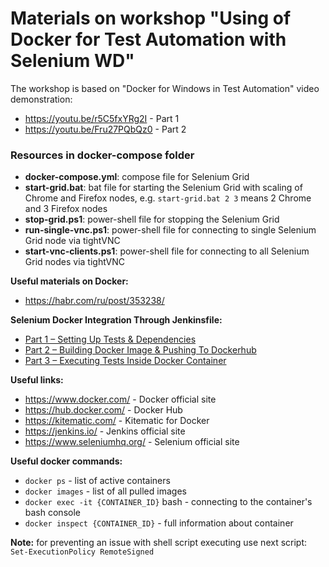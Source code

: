 # Materials on workshop "Using of Docker for Test Automation with Selenium WD"
 The workshop is based on "Docker for Windows in Test Automation" video demonstration:
* https://youtu.be/r5C5fxYRg2I - Part 1
* https://youtu.be/Fru27PQbQz0 - Part 2

### Resources in docker-compose folder
* **docker-compose.yml**: compose file for Selenium Grid
* **start-grid.bat**: bat file for starting the Selenium Grid with scaling of Chrome and Firefox nodes, e.g. ```start-grid.bat 2 3``` means 2 Chrome and 3 Firefox nodes
* **stop-grid.ps1**: power-shell file for stopping the Selenium Grid
* **run-single-vnc.ps1**: power-shell file for connecting to single Selenium Grid node via tightVNC
* **start-vnc-clients.ps1**: power-shell file for connecting to all Selenium Grid nodes via tightVNC

**Useful materials on Docker:**
* https://habr.com/ru/post/353238/

**Selenium Docker Integration Through Jenkinsfile:**
* [Part 1 – Setting Up Tests & Dependencies](http://www.testautomationguru.com/selenium-docker-integration-through-jenkinsfile-part-1-setting-up-tests-and-dependencies/)
* [Part 2 – Building Docker Image & Pushing To Dockerhub](http://www.testautomationguru.com/selenium-docker-integration-through-jenkinsfile-part-2-building-docker-image-pushing-to-dockerhub/)
* [Part 3 – Executing Tests Inside Docker Container](http://www.testautomationguru.com/selenium-docker-integration-through-jenkinsfile-part-3-executing-tests-inside-docker-container/)

**Useful links:**
* https://www.docker.com/ - Docker official site
* https://hub.docker.com/ - Docker Hub
* https://kitematic.com/ - Kitematic for Docker
* https://jenkins.io/ - Jenkins official site
* https://www.seleniumhq.org/ - Selenium official site

**Useful docker commands:**
* ```docker ps``` - list of active containers
* ```docker images``` - list of all pulled images
* ```docker exec -it {CONTAINER_ID}``` bash - connecting to the container's bash console
* ```docker inspect {CONTAINER_ID}``` - full information about container

**Note:** for preventing an issue with shell script executing use next script:
 ```Set-ExecutionPolicy RemoteSigned```